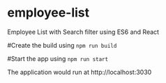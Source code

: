 # employee-list
Employee List with Search filter using ES6 and React

#Create the build using 
	`npm run build`

#Start the app using 
	`npm run start`
	
The application would run at http://localhost:3030
